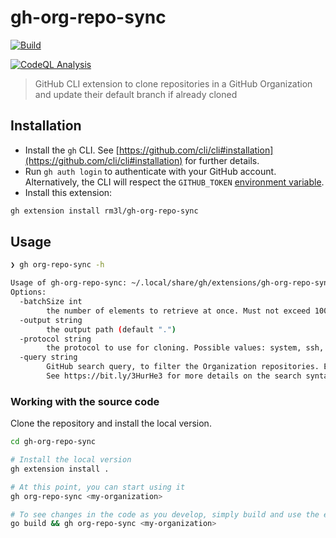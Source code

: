 # gh-org-repo-sync

[![Build](https://github.com/rm3l/gh-org-repo-sync/actions/workflows/build.yml/badge.svg)](https://github.com/rm3l/gh-org-repo-sync/actions/workflows/build.yml)

[![CodeQL Analysis](https://github.com/rm3l/gh-org-repo-sync/actions/workflows/codeql-analysis.yml/badge.svg)](https://github.com/rm3l/gh-org-repo-sync/actions/workflows/codeql-analysis.yml)

> GitHub CLI extension to clone repositories in a GitHub Organization and update their default branch if already cloned

## Installation

- Install the `gh` CLI. See [https://github.com/cli/cli#installation](https://github.com/cli/cli#installation) for further details.
- Run `gh auth login` to authenticate with your GitHub account. Alternatively, the CLI will respect the `GITHUB_TOKEN` [environment variable](https://cli.github.com/manual/gh_help_environment).
- Install this extension:

```bash
gh extension install rm3l/gh-org-repo-sync
```

## Usage

```bash
❯ gh org-repo-sync -h

Usage of gh-org-repo-sync: ~/.local/share/gh/extensions/gh-org-repo-sync/gh-org-repo-sync <organization> [options]
Options: 
  -batchSize int
        the number of elements to retrieve at once. Must not exceed 100 (default 50)
  -output string
        the output path (default ".")
  -protocol string
        the protocol to use for cloning. Possible values: system, ssh, https. (default "system")
  -query string
        GitHub search query, to filter the Organization repositories. Example: "language:Go stars:>10 pushed:>2010-11-12"
        See https://bit.ly/3HurHe3 for more details on the search syntax
```

### Working with the source code

Clone the repository and install the local version.

```bash
cd gh-org-repo-sync

# Install the local version
gh extension install .

# At this point, you can start using it
gh org-repo-sync <my-organization>

# To see changes in the code as you develop, simply build and use the extension:
go build && gh org-repo-sync <my-organization>
```
